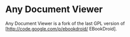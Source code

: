 # Any Document Viewer

Any Document Viewer is a fork of the last GPL version of [http://code.google.com/p/ebookdroid/ EBookDroid]. 


